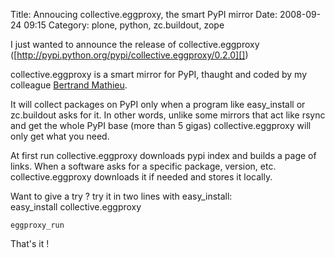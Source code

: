 Title: Annoucing collective.eggproxy, the smart PyPI mirror
Date: 2008-09-24 09:15
Category: plone, python, zc.buildout, zope

I just wanted to announce the release of collective.eggproxy
([http://pypi.python.org/pypi/collective.eggproxy/0.2.0][])   
  
collective.eggproxy is a smart mirror for PyPI, thaught and coded by my
colleague [Bertrand Mathieu][].   
  
It will collect packages on PyPI only when a program like easy\_install
or zc.buildout asks for it. In other words, unlike some mirrors that act
like rsync and get the whole PyPI base (more than 5 gigas)
collective.eggproxy will only get what you need.   
  
At first run collective.eggproxy downloads pypi index and builds a page
of links. When a software asks for a specific package, version, etc.
collective.eggproxy downloads it if needed and stores it locally.   
  
Want to give a try ? try it in two lines with easy\_install:   
   easy_install collective.eggproxy

    eggproxy_run

  
That's it !

  [http://pypi.python.org/pypi/collective.eggproxy/0.2.0]: http://pypi.python.org/pypi/collective.eggproxy/0.2.0
  [Bertrand Mathieu]: http://zebert.blogspot.com/

